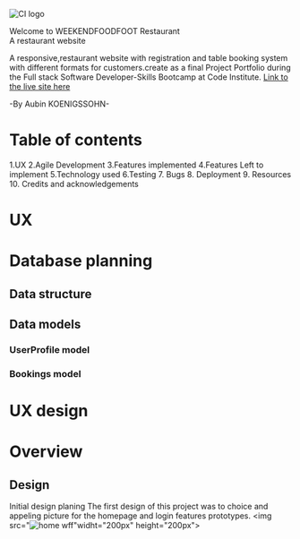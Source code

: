![CI logo](https://codeinstitute.s3.amazonaws.com/fullstack/ci_logo_small.png)

Welcome to WEEKENDFOODFOOT Restaurant <br>
A restaurant website

A responsive,restaurant website with registration and table booking system with different formats for customers.create as a final Project Portfolio during the Full stack Software Developer-Skills Bootcamp at Code Institute.
[Link to the live site here](https://wff-ba2fd89f325f.herokuapp.com/)

-By Aubin KOENIGSSOHN-

# Table of contents
1.UX
2.Agile Development
3.Features implemented
4.Features Left to implement
5.Technology used
6.Testing
7. Bugs
8. Deployment
9. Resources
10. Credits and acknowledgements



# UX
# Database planning 
## Data structure
## Data models
### UserProfile model
### Bookings model

# UX design
# Overview
## Design
Initial design planing
The first design of this project was to choice and appeling picture for the homepage and login features prototypes.
<img src="![home wff](https://github.com/Mvogtsinga/weekendfoodfoot/assets/152321059/d74240f8-4a5d-4364-b24d-fd2b182d3c6e)"widht="200px" height="200px">



